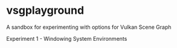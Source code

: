 # vsgplayground
A sandbox for experimenting with options for Vulkan Scene Graph


Experiment 1 - Windowing System Environments
